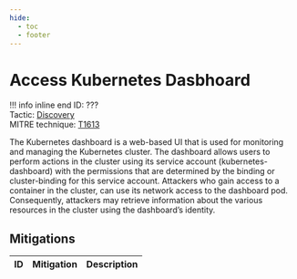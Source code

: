 ```yaml
---
hide:
  - toc
  - footer
---
```


# Access Kubernetes Dasbhoard

!!! info inline end
    ID: ???<br>
    Tactic: [Discovery](../Discovery/index.md) <br>
    MITRE technique: [T1613](https://attack.mitre.org/techniques/T1613/)

The Kubernetes dashboard is a web-based UI that is used for monitoring and managing the Kubernetes cluster. The dashboard allows users to perform actions in the cluster using its service account (kubernetes-dashboard) with the permissions that are determined by the binding or cluster-binding for this service account. Attackers who gain access to a container in the cluster, can use its network access to the dashboard pod. Consequently, attackers may retrieve information about the various resources in the cluster using the dashboard’s identity.

## Mitigations

|ID|Mitigation|Description|
|--|----------|-----------|
